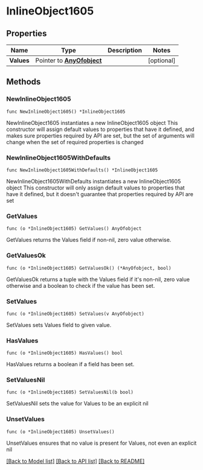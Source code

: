 # InlineObject1605

## Properties

Name | Type | Description | Notes
------------ | ------------- | ------------- | -------------
**Values** | Pointer to [**AnyOfobject**](anyOf&lt;object&gt;.md) |  | [optional] 

## Methods

### NewInlineObject1605

`func NewInlineObject1605() *InlineObject1605`

NewInlineObject1605 instantiates a new InlineObject1605 object
This constructor will assign default values to properties that have it defined,
and makes sure properties required by API are set, but the set of arguments
will change when the set of required properties is changed

### NewInlineObject1605WithDefaults

`func NewInlineObject1605WithDefaults() *InlineObject1605`

NewInlineObject1605WithDefaults instantiates a new InlineObject1605 object
This constructor will only assign default values to properties that have it defined,
but it doesn't guarantee that properties required by API are set

### GetValues

`func (o *InlineObject1605) GetValues() AnyOfobject`

GetValues returns the Values field if non-nil, zero value otherwise.

### GetValuesOk

`func (o *InlineObject1605) GetValuesOk() (*AnyOfobject, bool)`

GetValuesOk returns a tuple with the Values field if it's non-nil, zero value otherwise
and a boolean to check if the value has been set.

### SetValues

`func (o *InlineObject1605) SetValues(v AnyOfobject)`

SetValues sets Values field to given value.

### HasValues

`func (o *InlineObject1605) HasValues() bool`

HasValues returns a boolean if a field has been set.

### SetValuesNil

`func (o *InlineObject1605) SetValuesNil(b bool)`

 SetValuesNil sets the value for Values to be an explicit nil

### UnsetValues
`func (o *InlineObject1605) UnsetValues()`

UnsetValues ensures that no value is present for Values, not even an explicit nil

[[Back to Model list]](../README.md#documentation-for-models) [[Back to API list]](../README.md#documentation-for-api-endpoints) [[Back to README]](../README.md)


